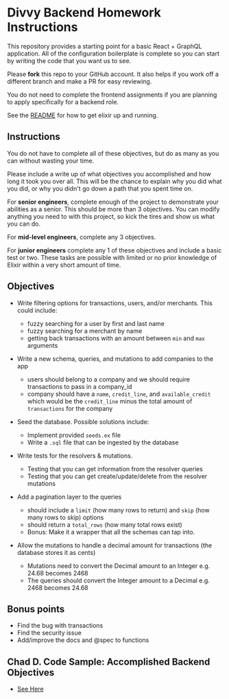 # Divvy Backend Homework Instructions

This repository provides a starting point for a basic React + GraphQL application.
All of the configuration boilerplate is complete so you can start by writing the code that you want us to see.

Please **fork** this repo to your GitHub account. It also helps if you work off a different branch and make a PR for easy reviewing.

You do not need to complete the frontend assignments if you are planning to apply specifically for a backend role.

See the [README](https://github.com/DivvyPayHQ/web-homework/blob/master/elixir/README.md) for how to get elixir up and running.

## Instructions

You do not have to complete all of these objectives, but do as many as you can without wasting your time.

Please include a write up of what objectives you accomplished and how long it took you over all. This will be the chance to explain why you did what you did, or why you didn't go down a path that you spent time on.

For **senior engineers**, complete enough of the project to demonstrate your abilities as a senior. This should be more than 3 objectives. You can modify anything you need to with this project, so kick the tires and show us what you can do.

For **mid-level engineers**, complete any 3 objectives.

For **junior engineers** complete any 1 of these objectives and include a basic test or two. These tasks are possible with limited or no prior knowledge of Elixir within a very short amount of time.

## Objectives

- Write filtering options for transactions, users, and/or merchants. This could include:

  - fuzzy searching for a user by first and last name
  - fuzzy searching for a merchant by name
  - getting back transactions with an amount between `min` and `max` arguments

- Write a new schema, queries, and mutations to add companies to the app

  - users should belong to a company and we should require transactions to pass in a company_id
  - company should have a `name`, `credit_line`, and `available_credit` which would be the `credit_line` minus the total amount of `transactions` for the company

- Seed the database. Possible solutions include:

  - Implement provided `seeds.ex` file
  - Write a `.sql` file that can be ingested by the database

- Write tests for the resolvers & mutations.

  - Testing that you can get information from the resolver queries
  - Testing that you can get create/update/delete from the resolver mutations

- Add a pagination layer to the queries

  - should include a `limit` (how many rows to return) and `skip` (how many rows to skip) options
  - should return a `total_rows` (how many total rows exist)
  - Bonus: Make it a wrapper that all the schemas can tap into.

- Allow the mutations to handle a decimal amount for transactions (the database stores it as cents)
  - Mutations need to convert the Decimal amount to an Integer e.g. 24.68 becomes 2468
  - The queries should convert the Integer amount to a Decimal e.g. 2468 becomes 24.68

## Bonus points

- Find the bug with transactions
- Find the security issue
- Add/improve the docs and @spec to functions

## Chad D. Code Sample: Accomplished Backend Objectives

- [See Here](accomplished_backend_objectives.md)
